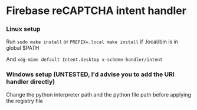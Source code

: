 # Firebase reCAPTCHA intent handler

### Linux setup

Run `sudo make install` or `PREFIX=.local make install` if .local/bin is in global $PATH

And `xdg-mime default Intent.desktop x-scheme-handler/intent`

### Windows setup (UNTESTED, I'd advise you to add the URI handler directly)

Change the python interpreter path and the python file path before applying the registry file
